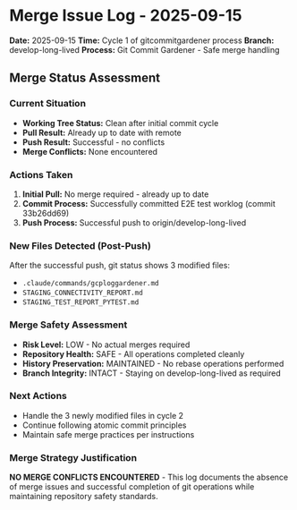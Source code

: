 # Merge Issue Log - 2025-09-15

**Date:** 2025-09-15
**Time:** Cycle 1 of gitcommitgardener process
**Branch:** develop-long-lived
**Process:** Git Commit Gardener - Safe merge handling

## Merge Status Assessment

### Current Situation
- **Working Tree Status:** Clean after initial commit cycle
- **Pull Result:** Already up to date with remote
- **Push Result:** Successful - no conflicts
- **Merge Conflicts:** None encountered

### Actions Taken
1. **Initial Pull:** No merge required - already up to date
2. **Commit Process:** Successfully committed E2E test worklog (commit 33b26dd69)
3. **Push Process:** Successful push to origin/develop-long-lived

### New Files Detected (Post-Push)
After the successful push, git status shows 3 modified files:
- `.claude/commands/gcploggardener.md`
- `STAGING_CONNECTIVITY_REPORT.md`
- `STAGING_TEST_REPORT_PYTEST.md`

### Merge Safety Assessment
- **Risk Level:** LOW - No actual merges required
- **Repository Health:** SAFE - All operations completed cleanly
- **History Preservation:** MAINTAINED - No rebase operations performed
- **Branch Integrity:** INTACT - Staying on develop-long-lived as required

### Next Actions
- Handle the 3 newly modified files in cycle 2
- Continue following atomic commit principles
- Maintain safe merge practices per instructions

### Merge Strategy Justification
**NO MERGE CONFLICTS ENCOUNTERED** - This log documents the absence of merge issues and successful completion of git operations while maintaining repository safety standards.